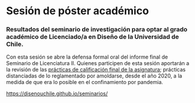 # Sesión de póster académico

### Resultados del seminario de investigación para optar al grado académico de Licenciado/a en Diseño de la Universidad de Chile.

Con esta sesión se abre la defensa formal oral del informe final de Seminario de Licenciatura II. Quienes participen de esta sesión aportarán a la revisión de las [prácticas de calificación final de la asignatura](https://disenouchile.github.io/guiaturas/calificaciones.html); prácticas distanciadas de lo reglamentado por amoldarse, desde el año 2020, a la medida de que era lo posible en el confinamiento por pandemia.

https://disenouchile.github.io/seminarios/
